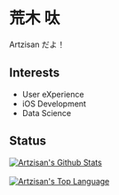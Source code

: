 <h1>荒木 呔</h1>

Artzisan だよ！

<h2>Interests</h2>

<ul>
    <li>User eXperience</li>
    <li>iOS Development</li>
    <li>Data Science</li>
</ul>

<h2>Status</h2>

<a href="#stats" align="center">
    <img align="center" alt="Artzisan's Github Stats" src="https://github-readme-stats.vercel.app/api?username=Artzisan&count_private=true&show_icons=true&include_all_commits=true&show_owner=true" />
</a>
<br />

<br />
<a href="#languages" align="center">
    <img align="center" alt="Artzisan's Top Language" src="https://gh-readme-stats.krish-the-dev.vercel.app/api/top-langs/?username=Artzisan&layout=compact" />
</a>
<br />
